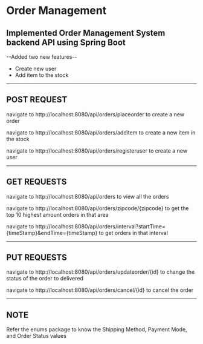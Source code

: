 # Order Management

## Implemented Order Management System backend API  using Spring Boot
--Added two new features--
- Create new user
- Add item to the stock

---
## POST REQUEST

navigate to http://localhost:8080/api/orders/placeorder to create a new order

navigate to http://localhost:8080/api/orders/additem to create a new item in the stock

navigate to http://localhost:8080/api/orders/registeruser to create a new user 

---
## GET REQUESTS

navigate to http://localhost:8080/api/orders to view all the orders

navigate to http://localhost:8080/api/orders/zipcode/{zipcode} to get the top 10 highest amount orders in that area

navigate to http://localhost:8080/api/orders/interval?startTime={timeStamp}&endTime={timeStamp} to get orders in that interval

---

## PUT REQUESTS

navigate to http://localhost:8080/api/orders/updateorder/{id} to change the status of the order to delivered

navigate to http://localhost:8080/api/orders/cancel/{id} to cancel the order

---

## NOTE
 Refer the enums package to know the Shipping Method, Payment Mode, and Order Status values
